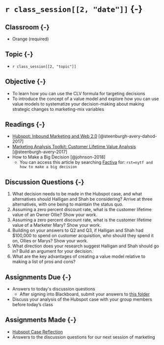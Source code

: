 # `r class_session[[2, "date"]]` {-}

## Classroom {-}

- Orange (required)

## Topic {-}

- `r class_session[[2, "topic"]]`

## Objective {-}

- To learn how you can use the CLV formula for targeting decisions  
- To introduce the concept of a value model and explore how you can use value 
models to systematize your decision-making about making strategic changes to 
marketing-mix variables  

## Readings {-}

- [Hubspot: Inbound Marketing and Web 2.0][harvard-coursepack]
[@steenburgh-avery-dahod-2017]
- [Marketing Analysis Toolkit: Customer Lifetime Value
Analysis][harvard-coursepack] [@steenburgh-avery-2017]  
- How to Make a Big Decision [@johnson-2018]
    - You can access this article by searching [Factiva][] for: `rst=nytf and
    how to make a big decision`  

## Discussion Questions {-}

1. What decision needs to be made in the Hubspot case, and what alternatives
should Halligan and Shah be considering? Arrive at three alternatives, with one
being to maintain the status quo.  
2. Assuming a zero percent discount rate, what is the customer lifetime value of
an Owner Ollie? Show your work.  
3. Assuming a zero percent discount rate, what is the customer lifetime value of
a Marketer Mary? Show your work.  
4. Building on your answers to Q2 and Q3, if Halligan and Shah had $100,000 to
spend on customer acquisition, who should they spend it on, Ollies or Marys?
Show your work.  
5. What direction does your research suggest Halligan and Shah should go in?
Build an argument for your decision.  
6. What are the key advantages of creating a value model relative to making a 
list of pros and cons?

## Assignments Due {-}

- Answers to today's discussion questions
    - After signing into Blackboard, submit your answers to [this
    folder][discussion-questions-submission-02]
- Discuss your analysis of the Hubspot case with your group members before 
today’s class  

## Assignments Made {-}

- [Hubspot Case Reflection][hubspot-case-reflection]  
- Answers to the discussion questions for our next session of marketing

[discussion-questions-submission-02]: https://blackboard.comm.virginia.edu/webapps/assignment/uploadAssignment?course_id=_3248_1&content_id=_171344_1
[factiva]: http://proxy01.its.virginia.edu/login?url=https://global.factiva.com/en/sess/login.asp?xsid=S003cbsYXmnNdmnNTamN9apN96s5DByWa3w3DB94cj0WErBQUFBQUFBQUFBQUFBQUFBQUFBQUFBQUFBQUFBQUFBQUEA
[harvard-coursepack]: https://hbsp.harvard.edu/coursepacks/747628
[hubspot-case-reflection]: https://forms.gle/NtDJnoZD7U2hDnXd6